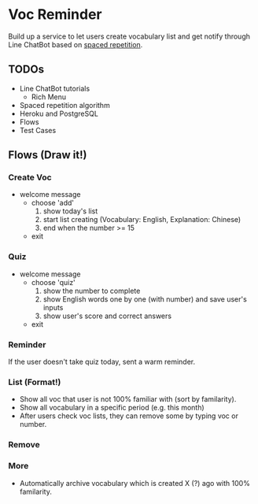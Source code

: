 # Voc Reminder

Build up a service to let users create vocabulary list and get notify through Line ChatBot based on [spaced repetition](https://en.wikipedia.org/wiki/Spaced_repetition).

## TODOs

* Line ChatBot tutorials
  * Rich Menu
* Spaced repetition algorithm
* Heroku and PostgreSQL
* Flows
* Test Cases

## Flows (Draw it!)

### Create Voc

* welcome message
  * choose 'add'
    1. show today's list
    2. start list creating (Vocabulary: English, Explanation: Chinese)
    3. end when the number >= 15
  * exit

### Quiz

* welcome message
  * choose 'quiz'
    1. show the number to complete
    2. show English words one by one (with number) and save user's inputs
    3. show user's score and correct answers
  * exit

### Reminder

If the user doesn't take quiz today, sent a warm reminder.

### List (Format!)

* Show all voc that user is not 100% familiar with (sort by familarity).
* Show all vocabulary in a specific period (e.g. this month)
* After users check voc lists, they can remove some by typing voc or number.

### Remove

### More

* Automatically archive vocabulary which is created X (?) ago with 100% familarity.
